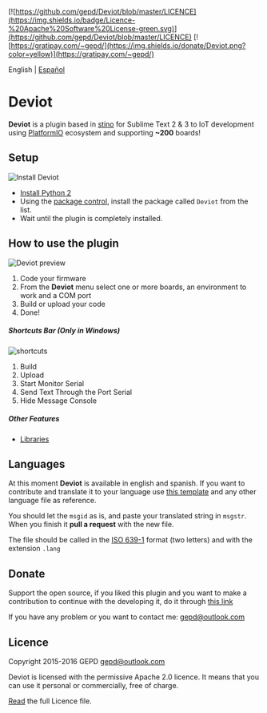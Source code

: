 [![https://github.com/gepd/Deviot/blob/master/LICENCE](https://img.shields.io/badge/Licence-%20Apache%20Software%20License-green.svg)](https://github.com/gepd/Deviot/blob/master/LICENCE)
[![https://gratipay.com/~gepd/](https://img.shields.io/donate/Deviot.png?color=yellow)](https://gratipay.com/~gepd/)

English | [Español](https://github.com/gepd/Deviot/blob/master/Docs/README-es.md)

# Deviot
**Deviot** is a plugin based in [stino](https://github.com/Robot-Will/Stino) for Sublime Text 2 & 3 to IoT development using [PlatformIO](http://platformio.org/) ecosystem and supporting **~200** boards!

## Setup

![Install Deviot](https://github.com/gepd/Deviot/blob/master/Docs/images/deviot_install.gif?raw=true)

* [Install Python 2](https://www.python.org/downloads/)
* Using the [package control](https://packagecontrol.io/installation), install the package called `Deviot` from the list.
* Wait until the plugin is completely installed.


## How to use the plugin
![Deviot preview](https://github.com/gepd/Deviot/blob/master/Docs/images/deviot.gif?raw=true)

1. Code your firmware
2. From the **Deviot** menu select one or more boards, an environment to work and a COM port
3. Build or upload your code
4. Done!

##### Shortcuts Bar (Only in Windows)
![shortcuts](https://github.com/gepd/Deviot/blob/master/Docs/images/deviot_bar.png?raw=true)

1. Build
2. Upload
3. Start Monitor Serial
4. Send Text Through the Port Serial
5. Hide Message Console

##### Other Features
* [Libraries](https://github.com/gepd/Deviot/blob/master/Docs/Private_Library.md)


## Languages 
At this moment **Deviot** is available in english and spanish. If you want to contribute and translate it to your language use [this template](https://github.com/gepd/Deviot/blob/master/Languages/preset.txt) and any other language file as reference. 

You should let the `msgid` as is, and paste your translated string in `msgstr`. When you finish it **pull a request** with the new file.

The file should be called in the [ISO 639-1](https://en.wikipedia.org/wiki/List_of_ISO_639-1_codes) format (two letters) and with the extension `.lang`


## Donate
Support the open source, if you liked this plugin and you want to make a contribution to continue with the developing it, do it through [this link](https://gratipay.com/~gepd/)

If you have any problem or you want to contact me: <gepd@outlook.com>


## Licence
Copyright 2015-2016 GEPD <gepd@outlook.com>

Deviot is licensed with the permissive Apache 2.0 licence. It means that you can use it personal or commercially, free of charge.

[Read](https://github.com/gepd/Deviot/blob/master/LICENCE) the full Licence file.